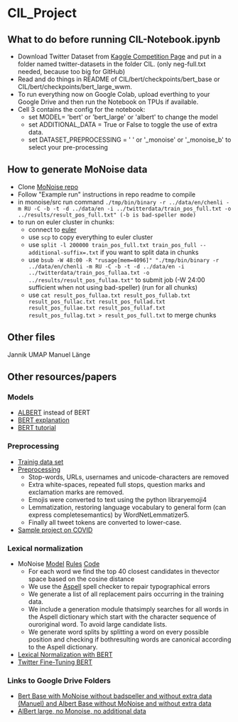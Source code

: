 # CIL_Project
## What to do before running CIL-Notebook.ipynb
* Download Twitter Dataset from [Kaggle Competition Page](https://www.kaggle.com/c/cil-text-classification-2020) and put in a folder named twitter-datasets in the folder CIL. (only neg-full.txt needed, because too big for GitHub)
* Read and do things in README of CIL/bert/checkpoints/bert_base or CIL/bert/checkpoints/bert_large_wwm.
* To run everything now on Google Colab, upload everthing to your Google Drive and then run the Notebook on TPUs if available.
* Cell 3 contains the config for the notebook: 
  * set MODEL= 'bert' or 'bert_large' or 'albert' to change the model
  * set ADDITIONAL_DATA = True or False to toggle the use of extra data. 
  * set DATASET_PREPROCESSING = ' ' or '_monoise' or '_monoise_b' to select your pre-processing
## How to generate MoNoise data
* Clone [MoNoise repo](https://bitbucket.org/robvanderg/monoise/src/master/)
* Follow "Example run" instructions in repo readme to compile
* in monoise/src run command ```./tmp/bin/binary -r ../data/en/chenli -m RU -C -b -t -d ../data/en -i ../twitterdata/train_pos_full.txt -o ../results/result_pos_full.txt" (-b is bad-speller mode)```
* to run on euler cluster in chunks: 
  * connect to [euler](https://scicomp.ethz.ch/wiki/Getting_started_with_clusters)
  * use ```scp``` to copy everything to euler cluster
  * use ```split -l 200000 train_pos_full.txt train_pos_full --additional-suffix=.txt``` if you want to split data in chunks
  * use ```bsub -W 48:00 -R "rusage[mem=4096]" "./tmp/bin/binary -r ../data/en/chenli -m RU -C -b -t -d ../data/en -i ../twitterdata/train_pos_fullaa.txt -o ../results/result_pos_fullaa.txt"``` to submit job (-W 24:00 sufficient when not using bad-speller) (run for all chunks) 
  * use ```cat result_pos_fullaa.txt result_pos_fullab.txt result_pos_fullac.txt result_pos_fullad.txt result_pos_fullae.txt result_pos_fullaf.txt result_pos_fullag.txt > result_pos_full.txt``` to merge chunks

## Other files
Jannik UMAP
Manuel Länge
## Other resources/papers
### Models
* [ALBERT](https://ai.googleblog.com/2019/12/albert-lite-bert-for-self-supervised.html) instead of BERT
* [BERT explanation](http://jalammar.github.io/illustrated-bert/)
* [BERT tutorial](https://github.com/kpe/bert-for-tf2)
### Preprocessing
* [Trainig data set](https://www.kaggle.com/kazanova/sentiment140)
* [Preprocessing](https://trec.nist.gov/pubs/trec28/papers/DICE_UPB.IS.pdf)
  * Stop-words, URLs, usernames and unicode-characters are removed
  * Extra white-spaces, repeated full stops, question marks and exclamation marks are removed.
  * Emojis were converted to text using the python libraryemoji4
  * Lemmatization,  restoring  language  vocabulary  to  general  form  (can  express  completesemantics) by WordNetLemmatizer5.
  * Finally all tweet tokens are converted to lower-case.
* [Sample project on COVID](https://arxiv.org/pdf/2005.07503.pdf)
### Lexical normalization
* MoNoise [Model](https://www.aclweb.org/anthology/P19-3032.pdf) [Rules](https://arxiv.org/pdf/1710.03476.pdf) [Code](https://bitbucket.org/robvanderg/monoise/src/master/)
  * For  each  word  we  find  the  top  40  closest  candidates  in  thevector space based on the cosine distance
  * We use the [Aspell](http://aspell.net/) spell checker to repair typographical errors
  * We generate a list of all replacement pairs occurring in the training data.
  * We include a generation module thatsimply searches for all words in the Aspell dictionary which start with the character sequence of ouroriginal word.  To avoid large candidate lists.
  * We generate word splits by splitting a word on every possible position and checking if bothresulting words are canonical according to the Aspell dictionary.
* [Lexical Normalization with BERT](https://www.aclweb.org/anthology/D19-5539.pdf)
* [Twitter Fine-Tuning BERT](https://arxiv.org/pdf/1905.05583.pdf)
### Links to Google Drive Folders
* [Bert Base with MoNoise without badspeller and without extra data (Manuel) and Albert Base without MoNoise and without extra data](https://drive.google.com/drive/folders/1ynCZnjcYXVg_qZtam3bAbXrEUiI4CyqI?usp=sharing)
* [AlBert large, no Monoise, no additional data](https://drive.google.com/drive/folders/1bon0OFwJRQRY1rsEiWRKOhNugxcZ5sPg?usp=sharing)

